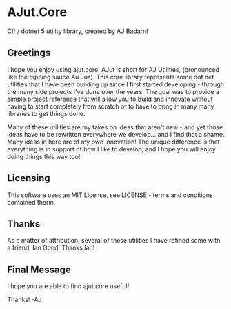 # AJut.Core
C# / dotnet 5 utility library, created by AJ Badarni

## Greetings
I hope you enjoy using ajut.core. AJut is short for AJ Utilities, (pronounced like the dipping sauce Au Jus). This core library represents some dot net utilities that I have been building up since I first started developing - through the many side projects I've done over the years. The goal was to provide a simple project reference that will allow you to build and innovate without having to start completely from scratch or to have to bring in many many libraries to get things done.

Many of these utilities are my takes on ideas that aren't new - and yet those ideas have to be rewritten everywhere we develop... and I find that a shame. Many ideas in here are of my own innovation! The unique difference is that everything is in support of how I like to develop, and I hope you will enjoy doing things this way too!

## Licensing
This software uses an MIT License, see LICENSE - terms and conditions contained therin.

## Thanks
As a matter of attribution, several of these utilities I have refined some with a friend, Ian Good. Thanks Ian!

## Final Message
I hope you are able to find ajut.core useful!

Thanks!
-AJ